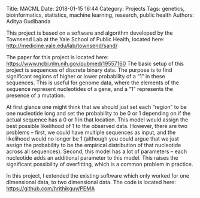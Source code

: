 Title: MACML
Date: 2018-01-15 16:44
Category: Projects
Tags: genetics, bioinformatics, statistics, machine learning, research, public health
Authors: Aditya Gudibanda




This project is based on a software and algorithm developed by the Townsend Lab at the Yale School of Public Health, located here: http://medicine.yale.edu/lab/townsend/sand/

The paper for this project is located here: https://www.ncbi.nlm.nih.gov/pubmed/19557160
The basic setup of this project is sequences of discrete binary data. The purpose is to find significant regions of higher or lower probability of a “1” in these sequences. This is useful for genome data, where the elements of the sequence represent nucleotides of a gene, and a “1” represents the presence of a mutation.

At first glance one might think that we should just set each “region” to be one nucleotide long and set the probability to be 0 or 1 depending on if the actual sequence has a 0 or 1 in that location. This model would assign the best possible likelihood of 1 to the observed data. However, there are two problems – first, we could have multiple sequences as input, and the likelihood would no longer be 1 (although you could argue that we just assign the probability to be the empirical distribution of that nucleotide across all sequences). Second, this model has a lot of parameters – each nucleotide adds an additional parameter to this model. This raises the significant possibility of overfitting, which is a common problem in practice.

In this project, I extended the existing software which only worked for one dimensional data, to two dimensional data. The code is located here: https://github.com/hrithikguy/PEMA
